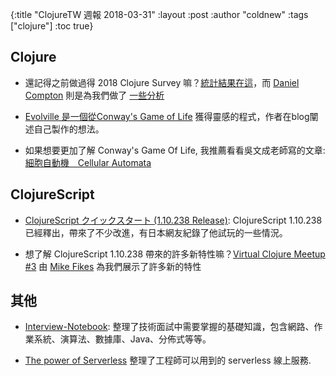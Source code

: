 {:title "ClojureTW 週報 2018-03-31"
:layout :post
:author "coldnew"
:tags  ["clojure"]
:toc true}

## Clojure

- 還記得之前做過得 2018 Clojure Survey 嘛？[統計結果在這](http://blog.cognitect.com/blog/2017/1/31/clojure-2018-results)，而 [Daniel Compton](https://twitter.com/danielwithmusic/) 則是為我們做了 [一些分析](http://danielcompton.net/2018/03/28/clojure-survey-2018)

- [Evolville 是一個從Conway's Game of Life](http://mishadoff.com/blog/evolville-002/) 獲得靈感的程式，作者在blog闡述自己製作的想法。

- 如果想要更加了解 Conway's Game Of Life, 我推薦看看吳文成老師寫的文章: [細胞自動機　Cellular Automata](http://www.atlas-zone.com/complex/alife/ca/index.html)

## ClojureScript

- [ClojureScript クイックスタート (1.10.238 Release)](https://qiita.com/snufkon/items/0cc88e2a356127f848c2): ClojureScript 1.10.238 已經釋出，帶來了不少改進，有日本網友紀錄了他試玩的一些情況。

- 想了解 ClojureScript 1.10.238 帶來的許多新特性嘛？[Virtual Clojure Meetup #3](https://www.crowdcast.io/e/virtual-clojure-meetup-3/register) 由 [Mike Fikes](https://twitter.com/mfikes) 為我們展示了許多新的特性


## 其他

- [Interview-Notebook](https://github.com/CyC2018/Interview-Notebook): 整理了技術面試中需要掌握的基礎知識，包含網路、作業系統、演算法、數據庫、Java、分佈式等等。

- [The power of Serverless](https://thepowerofserverless.info/) 整理了工程師可以用到的 serverless 線上服務.
